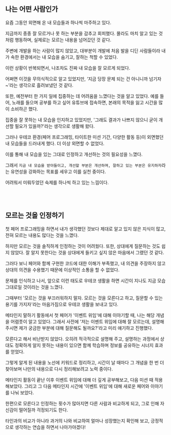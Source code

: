 ## 나는 어떤 사람인가

요즘 그동안 외면해 온 내 모습들과 하나씩 마주하고 있다.

지금까지 종종 잘 모르거나 못 하는 부분을 감추고 회피했다. 몰라도 마치 알고 있는 것처럼 행동하며, 실제로는 모르는 내용을 넘어갔던 것 같다.

주변에 개발을 하는 사람이 많지 않았고, 대부분이 개발에 처음 발을 디딘 사람들이라 내가 속한 환경에서는 내 모습을 숨기고, 잘하는 척할 수 있었다.

이런 상황이 반복되면서, 나조차도 진짜 내 모습을 잘 모르게 되었다.

어쩌면 이것을 무의식적으로 알고 있었지만, ‘지금 당장 문제 되는 건 아니니까 넘기자~’라는 생각으로 흘려보냈던 것 같다.

또한, 예전부터 한 가지 일에 집중하는 데 어려움을 느꼈다는 것을 알고 있었다. 예를 들어, 노래를 들으며 공부를 하고 싶어 유튜브에 접속하면, 본래의 목적을 잃고 시간을 많이 소비하곤 했다.

집중을 잘 못하는 내 모습을 인지하고 있었지만, '그래도 결과가 나쁘지 않으니 굳이 개선할 필요가 있을까?'라는 생각으로 생활해 왔다.

그러나 우테코 환경(페어 프로그래밍, 타이트한 미션 기간, 다양한 활동 등)이 외면했던 내 모습들을 드러내게 했다. 더 이상 외면할 수 없었다.

이를 통해 내 모습을 있는 그대로 인정하고 개선하는 것의 필요성을 느꼈다.

그래서 `지금 내 모습을 받아들이고, 개선할 부분은 개선하며, 잘하고 있는 부분은 유지하자`라는 유연성을 강화하는 목표를 세우고 이를 실천 중이다.

어려워서 미뤄두었던 숙제를 하나씩 하고 있는 느낌이다.

<br />
<br />

## 모르는 것을 인정하기

첫 페어 프로그래밍을 하면서 내가 생각했던 것보다 제대로 알고 있지 않은 지식이 많고, 전혀 모르는 내용도 많다는 것을 느꼈다.

하지만 모르는 것을 솔직하게 인정하는 것이 어려웠다. 또한, 상대에게 질문하는 것도 쉽지 않았다. 잘 알지 못한다는 것을 상대에게 들키고 싶지 않은 마음에서 그랬던 것 같다.

그러다 보니 페어와 함께 구현한 코드에 대한 이해가 부족했고, 내 의견을 주장하지 않고 상대의 의견을 수용했기 때문에 이상적인 소통을 할 수 없었다.

문제를 인식하고 나서, 앞으로 이런 태도로 우테코 생활을 하면 시간이 지나도 지금 모습 그대로일 것이라는 것을 느꼈다.

그때부터 '모르는 것을 부끄러워하지 말자. 모르는 것을 모른다고 하고, 질문할 수 있는 용기를 가지자'라는 마음가짐으로 우테코 생활을 보내고 있다.

메타인지 말하기 활동에서 첫 페어가 '이벤트 위임'에 대해 이야기할 때, 나는 해당 개념을 어렴풋이 알고 있었다. 그래서 사전에 '저는 이벤트 위임에 대해 잘 모르는데, 설명해주시면 제가 궁금한 부분에 대해 질문해도 될까요?'라고 미리 얘기하고 진행했다.

모른다고 해서 비난받지 않았다. 오히려 적극적으로 설명해 주고, 설명하는 과정에서 상대도 정확하게 알지 못하는 내용이 있으면 함께 학습하며 정보를 공유하는 시너지 효과를 얻었다.

그렇게 알게 된 내용을 노선에 키워드로 정리하고, 시간이 날 때마다 그 개념을 한 번 더 찾아보며 나만의 내용으로 다시 정리해보려고 노력 중이다.

메타인지 활동이 끝난 이후 이벤트 위임에 대해 더 깊게 공부해보고, 다음 미션 때 적용해보았다. 그리고 그 다음 메타인지 시간에 '이벤트 위임'에 대해 새로운 페어와 이야기를 나눠 보았다.

한편으로 모른다고 인정하는 횟수가 많아지면 다른 사람과 비교하게 되고, 그로 인해 자신감이 떨어질까 걱정되기도 한다.

타인과의 비교가 아니라 과거의 나와 비교하여 얼마나 성장했는지 확인해 보고, 긍정적으로 생각하는 연습을 하면서 나아가야겠다!
